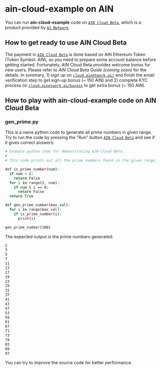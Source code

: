 # ain-cloud-example on AIN

You can run **ain-cloud-example** code on [`AIN Cloud Beta`](https://cloud.ainetwork.ai/), which is a product provided by [`AI Network`](https://ainetwork.ai/).

## How to get ready to use AIN Cloud Beta

The payment in [`AIN Cloud Beta`](https://cloud.ainetwork.ai/) is done based on AIN Ethereum Token (Token Symbol: *AIN*), so you need to prepare some account balance before getting started.
Fortunately, AIN Cloud Beta provides welcome bonus for new users. Please refer to *AIN Cloud Beta Guide (coming soon)* for the details.
In summary, 1) sign up on [`cloud.ainetwork.ai/`](https://cloud.ainetwork.ai/) and finish the email verification step to get sign-up bonus (~ 150 AIN) and 2) complete KYC process on [`cloud.ainetwork.ai/buyain`](https://cloud.ainetwork.ai/buyain) to get extra bonus (~ 150 AIN).

## How to play with ain-cloud-example code on AIN Cloud Beta

### gen_prime.py

This is a naive python code to generate all prime numbers in given range.
Try to run the code by pressing the "Run" button [`AIN Cloud Beta`](https://cloud.ainetwork.ai/)
and see if it gives correct answers:

```bash
# Example python code for demonstrating AIN Cloud Beta.
#
# This code prints out all the prime numbers found in the given range.

def is_prime_number(num):
  if num < 2:
    return False
  for i in range(2, num):
    if num % i == 0:
      return False
  return True

def gen_prime_number(max_val):
  for i in range(max_val):
    if is_prime_number(i):
      print(i)

gen_prime_number(100)
```

The expected output is the prime numbers generated:

```bash
2
3
5
7
11
13
17
19
23
29
31
37
41
43
47
53
59
61
67
71
73
79
83
89
97
```

You can try to improve the source code for better performance.
